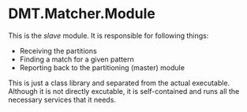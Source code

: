 ﻿DMT.Matcher.Module
==================

This is the _slave_ module. It is responsible for following things:

* Receiving the partitions
* Finding a match for a given pattern
* Reporting back to the partitioning (master) module

This is just a class library and separated from the actual executable. Although
it is not directly excutable, it is self-contained and runs all the necessary
services that it needs.